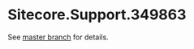 # Sitecore.Support.349863

See [master branch](https://github.com/sitecoresupport/Sitecore.Support.349863) for details.